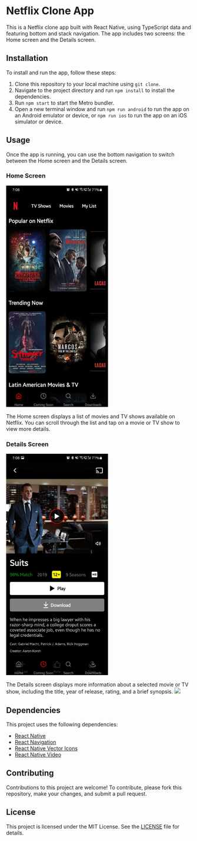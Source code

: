 # Netflix Clone App

This is a Netflix clone app built with React Native, using TypeScript data and featuring bottom and stack navigation. The app includes two screens: the Home screen and the Details screen.

## Installation

To install and run the app, follow these steps:

1. Clone this repository to your local machine using `git clone`.
2. Navigate to the project directory and run `npm install` to install the dependencies.
3. Run `npm start` to start the Metro bundler.
4. Open a new terminal window and run `npm run android` to run the app on an Android emulator or device, or `npm run ios` to run the app on an iOS simulator or device.

## Usage

Once the app is running, you can use the bottom navigation to switch between the Home screen and the Details screen.

### Home Screen

<img src="./assets/Home.jpg" style="height:600px">

The Home screen displays a list of movies and TV shows available on Netflix. You can scroll through the list and tap on a movie or TV show to view more details.

### Details Screen
<img src="./assets/Details.jpg" style="height:600px">

The Details screen displays more information about a selected movie or TV show, including the title, year of release, rating, and a brief synopsis.
<img src="./assets/Episode.jpg" style="height:600px">

## Dependencies

This project uses the following dependencies:

- [React Native](https://reactnative.dev/)
- [React Navigation](https://reactnavigation.org/)
- [React Native Vector Icons](https://github.com/oblador/react-native-vector-icons)
- [React Native Video](https://github.com/react-native-video/react-native-video)

## Contributing

Contributions to this project are welcome! To contribute, please fork this repository, make your changes, and submit a pull request.

## License

This project is licensed under the MIT License. See the [LICENSE](LICENSE) file for details.
